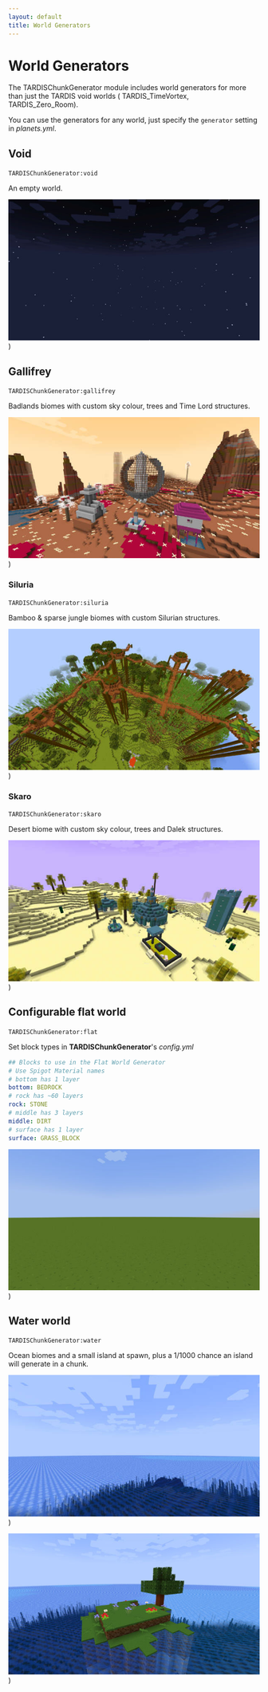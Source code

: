```yaml
---
layout: default
title: World Generators
---
```


# World Generators

The TARDISChunkGenerator module includes world generators for more than just the TARDIS void worlds (
TARDIS_TimeVortex, TARDIS_Zero_Room).

You can use the generators for any world, just specify the `generator` setting in _planets.yml_.

## Void

`TARDISChunkGenerator:void`

An empty world.

![Void world](/images/docs/void_world.jpg))

## Gallifrey

`TARDISChunkGenerator:gallifrey`

Badlands biomes with custom sky colour, trees and Time Lord structures.

![Gallifrey world](/images/docs/gallifrey.jpg))

### Siluria

`TARDISChunkGenerator:siluria`

Bamboo & sparse jungle biomes with custom Silurian structures.

![Siluria world](/images/docs/siluria.jpg))

### Skaro

`TARDISChunkGenerator:skaro`

Desert biome with custom sky colour, trees and Dalek structures.

![Skaro world](/images/docs/skaro.jpg))

## Configurable flat world

`TARDISChunkGenerator:flat`

Set block types in **TARDISChunkGenerator**'s _config.yml_

```yaml
## Blocks to use in the Flat World Generator
# Use Spigot Material names
# bottom has 1 layer
bottom: BEDROCK
# rock has ~60 layers
rock: STONE
# middle has 3 layers
middle: DIRT
# surface has 1 layer
surface: GRASS_BLOCK
```

![Flat world](/images/docs/flat_world.jpg))

## Water world

`TARDISChunkGenerator:water`

Ocean biomes and a small island at spawn, plus a 1/1000 chance an island will generate in a chunk.

![Water world](/images/docs/water_world_1.jpg))

![Water world](/images/docs/water_world_2.jpg))
